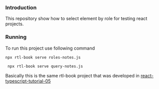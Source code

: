 ### Introduction
This repository show how to select element by role for testing react projects.

### Running
To run this project use following command
```shell
npx rtl-book serve roles-notes.js
```

```shell
 npx rtl-book serve query-notes.js
```

Basically this is the same rtl-book project that was developed in [react-typescript-tutorial-05](https://github.com/dmohindru/react-typescript-tutorial-05)